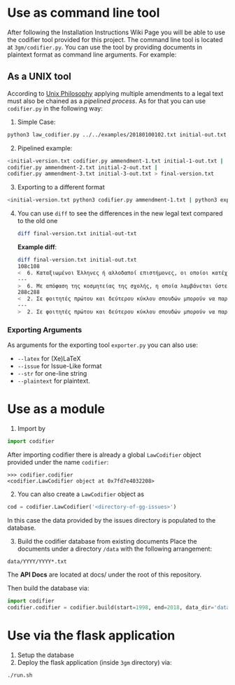 # Use as command line tool

After following the Installation Instructions Wiki Page you will be able to use the codifier tool provided for this project.  The command line tool is located at `3gm/codifier.py`. You can use the tool by providing documents in plaintext format as command line arguments. For example:

## As a UNIX tool

According to [Unix Philosophy](https://en.wikipedia.org/wiki/Unix_philosophy) applying multiple amendments to a legal text must also be chained as a _pipelined process_. As for that you can use `codifier.py` in the following way:

1. Simple Case: 
```bash
python3 law_codifier.py ../../examples/20180100102.txt initial-out.txt  <../../examples/initial-version.txt > final-version.txt
```
2. Pipelined example:
```bash
<initial-version.txt codifier.py ammendment-1.txt initial-1-out.txt |
codifier.py ammendment-2.txt initial-2-out.txt |
codifier.py ammendment-3.txt initial-3-out.txt > final-version.txt
```
3. Exporting to a different format 
```bash
<initial-version.txt python3 codifier.py ammendment-1.txt | python3 exporter.py --markdown > final-version.md
```
4. You can use `diff` to see the differences in the new legal text compared to the old one

   ```bash
   diff final-version.txt initial-out-txt
   ```
   **Example diff**:

   ```bash
   diff final-version.txt initial-out.txt 
   108c108
   <  6. Καταξιωμένοι Έλληνες ή αλλοδαποί επιστήμονες, οι οποίοι κατέχουν θέση ή διαθέτουν ισοδύναμα προσόντα με μέλη Δ.Ε.Π. ή Ερευνητών σε Ερευνητικά Κέντρα, μπορούν να έχουν τον τίτλο του Επισκέπτη Καθηγητή ύστερα από αίτησή τους και απόφαση της Συνέλευσης του Τμήματος, η παραμονή των οποίων δεν μπορεί να υπερβαίνει τα τρία (ακαδημαϊκά έτη. Τα δικαιώματα και οι υποχρεώσεις τους ορίζονται στον Εσωτερικό Κανονισμό του οικείου ιδρύματος και μέχρι την έκδοσή αυτού, με απόφαση της Συγκλήτου. Με αιτιολογημένη απόφαση το Τμήμα μπορεί να αναθέτει τη διδασκαλία μεταπτυχιακού μαθήματος ή και σεμιναρίου στον επισκέπτη καθηγητή, εφόσον το επιθυμεί και ο ίδιος και σε κάθε περίπτωση όχι για διάρκεια μεγαλύτερη των τεσσάρων (ακαδημαϊκών εξαμήνων.  Για τη διδασκαλία αυτή, ο Επισκέπτης Καθηγητής αμείβεται από πόρους του ιδρύματος, μέσω του ΕΛΚΕ ή από πόρους ευρωπαϊκού/διεθνούς προγράμματος κινητικότητας διδασκόντων ή ερευνητικού έργου ή από χορηγία για το σκοπό αυτόν ή από πόρους που εξασφαλίζει το οικείο τμήμα, σε καμία περίπτωση όμως δεν μπορεί να επιβαρύνει τον προϋπολογισμό του Α.Ε.Ι. ή τον Κρατικό Προϋπολογισμό ή τα ταμειακά διαθέσιμα του ΕΛΚΕ. Το ύψος της αμοιβής του επισκέπτη καθηγητή είναι αντίστοιχο με το ύψος της αμοιβής των συμβάσεων εργασίας που προβλέπονται στο άρθρο 5 του π.δ. 407/(Α΄ 112).
   ---
   >  6. Με απόφαση της κοσμητείας της σχολής, η οποία λαμβάνεται ύστερα από εισήγηση καθηγητή της σχολής, μπορούν να καλούνται, ως επισκέπτες καθηγητές, καταξιωμένοι Έλληνες ή αλλοδαποί επιστήμονες, που έχουν θέση ή προσόντα καθηγητή ή ερευνητή σε ερευνητικό κέντρο, για την κάλυψη εκπαιδευτικών αναγκών. Με τον Οργανισμό του ιδρύματος καθορίζονται οι προϋποθέσεις και η διαδικασία πρόσκλησης, καθώς και οι όροι απασχόλησης και κάθε σχετικό θέμα. Το ύψος και οι προϋποθέσεις αμοιβής των επισκεπτών καθηγητών καθορίζονται με κοινή απόφαση των Υπουργών Οικονομικών και Παιδείας, Δια Βίου Μάθησης και Θρησκευμάτων, που δημοσιεύεται στην Εφημερίδα της Κυβερνήσεως
   288c288
   <  2. Σε φοιτητές πρώτου και δεύτερου κύκλου σπουδών μπορούν να παρέχονται από τα ιδρύματα στα οποία φοιτούν, ανταποδοτικές υποτροφίες με υποχρέωση, εκ μέρους των φοιτητών, να προσφέρουν εργασία με μερική απασχόληση, μέχρι σαράντα (ώρες μηνιαίως σε υπηρεσίες του ιδρύματος. Οι Ε.Λ.Κ.Ε. των Α.Ε.Ι. μπορούν, επίσης, να χορηγούν ανταποδοτικές υποτροφίες σε υποψήφιους διδάκτορες και μεταδιδάκτορες της ημεδαπής ή της αλλοδαπής, εφόσον δεν έχει παρέλθει πενταετία από την λήψη του διδακτορικού τίτλου σπουδών τους, ως αντάλλαγμα για την απασχόλησή τους στην υλοποίηση συγχρηματοδοτούμενων πράξεων στο οικείο Α.Ε.Ι., από πόρους που προέρχονται από τα προγράμματα αυτά και σύμφωνα με τους όρους που τίθενται στο θεσμικό πλαίσιο υλοποίησής τους.
   ---
   >  2. Σε φοιτητές πρώτου και δεύτερου κύκλου σπουδών μπορούν να παρέχονται από τα ιδρύματα στα οποία φοιτούν, ανταποδοτικές υποτροφίες με υποχρέωση, εκ μέρους των φοιτητών, να προσφέρουν εργασία με μερική απασχόληση, μέχρι σαράντα ώρες μηνιαίως σε υπηρεσίες του ιδρύματος
   ```

   

### Exporting Arguments 

As arguments for the exporting tool `exporter.py` you can also use:

 * `--latex` for (Xe)LaTeX
 * `--issue` for Issue-Like format
 * `--str` for one-line string
 * `--plaintext` for plaintext.

# Use as a module

1. Import by 

```python
import codifier
```
After importing codifier there is already a global `LawCodifier` object provided under the name `codifier`:
```python3
>>> codifier.codifier
<codifier.LawCodifier object at 0x7fd7e4032208>
```

2. You can also create a `LawCodifier` object as 

```python
cod = codifier.LawCodifier('<directory-of-gg-issues>')
```
In this case the data provided by the issues directory is populated to the database.

3. Build the codifier database from existing documents
Place the documents under a directory `/data` with the following arrangement:

```
data/YYYY/YYYY*.txt
```

The **API Docs** are located at docs/ under the root of this repository. 

Then build the database via:

```python
import codifier
codifier.codifier = codifier.build(start=1998, end=2018, data_dir='data/') 
```

# Use via the flask application

1. Setup the database 
2. Deploy the flask application (inside `3gm` directory) via:
```bash
./run.sh
```



